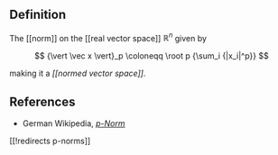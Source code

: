

## Definition

The [[norm]] on the [[real vector space]] $\mathbb{R}^n$ given by

   $$ 
     {\vert \vec x \vert}_p  \coloneqq \root p {\sum_i {|x_i|^p}} 
   $$

making it a _[[normed vector space]]_. 

## References

* German Wikipedia, _[p-Norm](https://de.wikipedia.org/wiki/P-Norm)_

[[!redirects p-norms]]
